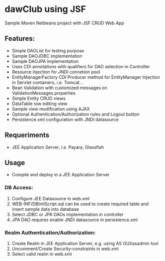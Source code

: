 dawClub using JSF
==========

Sample Maven Netbeans project with JSF CRUD Web App

Features:
-------------
- Simple DAOList for testing purpose
- Sample DAOJDBC implementation
- Sample DAOJPA implementation
- Uses CDI annotations with qualifiers for DAO selection in Controller
- Resource injection for JNDI connetion pool
- EntityManagerFactory CDI Producer method for EntityManager Injection in Servlet containers, i.e. Tomcat...
- Bean Validation with customized messages on ValidationMessages.properties
- Simple Entity CRUD views
- DataTable row editing view
- Sample view modification using AJAX
- Optional Authentication/Authorization rules and Logout button
- Persistence.xml configuration with JNDI datasource

## Requeriments

- JEE Application Server, i.e. Payara, Glassfish

## Usage
- Compile and deploy in a JEE Application Server

### DB Access:
1. Configure JEE Datasource in web.xml
2. WEB-INF/DBInitScript.sql can be used to create required table and insert sample data into database
3. Select JDBC or JPA DAOs implementation in controller
4. JPA DAO requires enable JNDI datasource in persistence.xml

### Realm Authentication/Authorization:
1. Create Realm in JEE Application Server, e.g. using AS GUI/asadmin tool
2. Uncomment/Create Security-constraints in web.xml
3. Select valid realm in web.xml